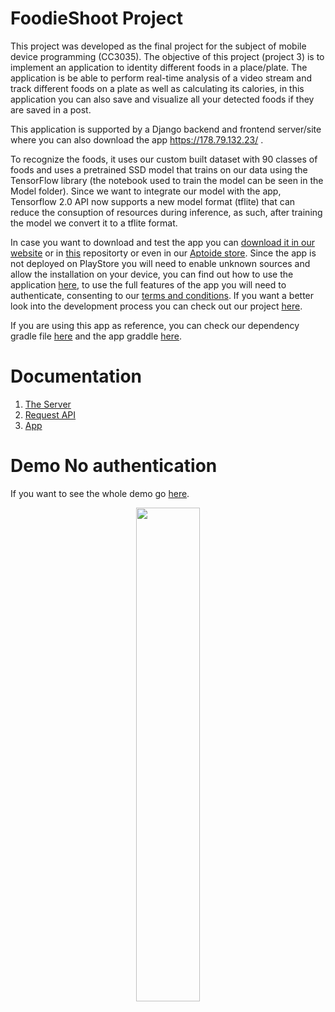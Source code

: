 # FoodieShoot Project
This project was developed as the final project for the subject of mobile device programming (CC3035). The objective of this project (project 3) is to implement an application to identity different foods in
a place/plate. The application is be able to perform real-time analysis of a video stream and track different foods on a plate as well as calculating its calories, in this application you can also save and visualize all your detected foods if they are saved in a post.

This application is supported by a Django backend and frontend server/site where you can also download the app https://178.79.132.23/ .

To recognize the foods, it uses our custom built dataset with 90 classes of foods and uses a pretrained SSD model that trains on our data using the TensorFlow library (the notebook used to train the model can be seen in the Model folder). Since we want to integrate our model with the app, Tensorflow 2.0 API now supports a new model format (tflite) that can reduce the consuption of resources during inference,
as such, after training the model we convert it to a tflite format.

In case you want to download and test the app you can [download it in our website](https://178.79.132.23/download/) or in [this](https://github.com/eamorgado/FoodieShoot/tree/master/Apks) repositorty or even in our [Aptoide store](https://foodieshoot.en.aptoide.com/app?store_name=ciber-foodieshoot). Since the app is not deployed on PlayStore you will need to enable unknown sources and allow the installation on your device, you can find out how to use the application [here](https://github.com/eamorgado/FoodieShoot/blob/master/Documentation/App.md), to use the full features of the app you will need to authenticate, consenting to our [terms and conditions](https://178.79.132.23/terms/). If you want a better look into the development process you can check out our project [here](https://github.com/eamorgado/FoodieShoot/projects/1).


If you are using this app as  reference, you can check our dependency gradle file [here](https://github.com/eamorgado/FoodieShoot/blob/master/Applications/FoodDetection/app/build.gradle) and the app graddle [here](https://github.com/eamorgado/FoodieShoot/blob/master/Applications/FoodDetection/build.gradle).

# Documentation
1.  [The Server](https://github.com/eamorgado/FoodieShoot/blob/master/Documentation/Server.md)
2.  [Request API](https://github.com/eamorgado/FoodieShoot/blob/master/Documentation/Request_API.md)
3.  [App](https://github.com/eamorgado/FoodieShoot/blob/master/Documentation/App.md)

# Demo No authentication
If you want to see the whole demo go [here](https://github.com/eamorgado/FoodieShoot/blob/master/Documentation/VideoDemo/Foodieshoot_VideoDemo.mp4).
<p align="center">
    <img src="https://github.com/eamorgado/FoodieShoot/blob/master/Documentation/VideoDemo/FoodieShoot_NoUserDemo.gif" width=45%>
</p>
